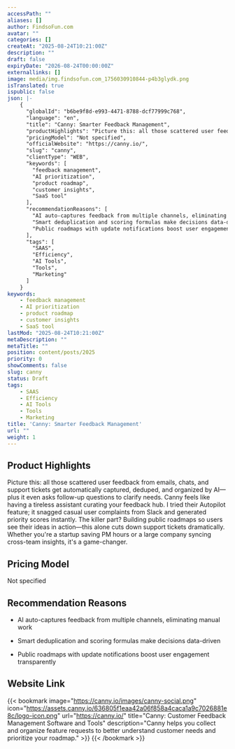 ```yaml
---
accessPath: ""
aliases: []
author: FindsoFun.com
avatar: ""
categories: []
createAt: "2025-08-24T10:21:00Z"
description: ""
draft: false
expiryDate: "2026-08-24T00:00:00Z"
externallinks: []
image: media/img.findsofun.com_1756030910844-p4b3glydk.png
isTranslated: true
ispublic: false
json: |-
    {
      "globalId": "b6be9f8d-e993-4471-8788-dcf77999c768",
      "language": "en",
      "title": "Canny: Smarter Feedback Management",
      "productHighlights": "Picture this: all those scattered user feedback from emails, chats, and support tickets get automatically captured, deduped, and organized by AI—plus it even asks follow-up questions to clarify needs. Canny feels like having a tireless assistant curating your feedback hub. I tried their Autopilot feature; it snagged casual user complaints from Slack and generated priority scores instantly. The killer part? Building public roadmaps so users see their ideas in action—this alone cuts down support tickets dramatically. Whether you're a startup saving PM hours or a large company syncing cross-team insights, it's a game-changer.",
      "pricingModel": "Not specified",
      "officialWebsite": "https://canny.io/",
      "slug": "canny",
      "clientType": "WEB",
      "keywords": [
        "feedback management",
        "AI prioritization",
        "product roadmap",
        "customer insights",
        "SaaS tool"
      ],
      "recommendationReasons": [
        "AI auto-captures feedback from multiple channels, eliminating manual work",
        "Smart deduplication and scoring formulas make decisions data-driven",
        "Public roadmaps with update notifications boost user engagement transparently"
      ],
      "tags": [
        "SAAS",
        "Efficiency",
        "AI Tools",
        "Tools",
        "Marketing"
      ]
    }
keywords:
    - feedback management
    - AI prioritization
    - product roadmap
    - customer insights
    - SaaS tool
lastMod: "2025-08-24T10:21:00Z"
metaDescription: ""
metaTitle: ""
position: content/posts/2025
priority: 0
showComments: false
slug: canny
status: Draft
tags:
    - SAAS
    - Efficiency
    - AI Tools
    - Tools
    - Marketing
title: 'Canny: Smarter Feedback Management'
url: ""
weight: 1
---
```

## Product Highlights
Picture this: all those scattered user feedback from emails, chats, and support tickets get automatically captured, deduped, and organized by AI—plus it even asks follow-up questions to clarify needs. Canny feels like having a tireless assistant curating your feedback hub. I tried their Autopilot feature; it snagged casual user complaints from Slack and generated priority scores instantly. The killer part? Building public roadmaps so users see their ideas in action—this alone cuts down support tickets dramatically. Whether you're a startup saving PM hours or a large company syncing cross-team insights, it's a game-changer.

## Pricing Model
<!--more-->Not specified

## Recommendation Reasons
- AI auto-captures feedback from multiple channels, eliminating manual work

- Smart deduplication and scoring formulas make decisions data-driven

- Public roadmaps with update notifications boost user engagement transparently

## Website Link
{{< bookmark image="https://canny.io/images/canny-social.png" icon="https://assets.canny.io/636805f1eaa42a06f858a4caca1a9c7026881e8c/logo-icon.png" url="https://canny.io/" title="Canny: Customer Feedback Management Software and Tools" description="Canny helps you collect and organize feature requests to better understand customer needs and prioritize your roadmap." >}}
{{< /bookmark >}}

